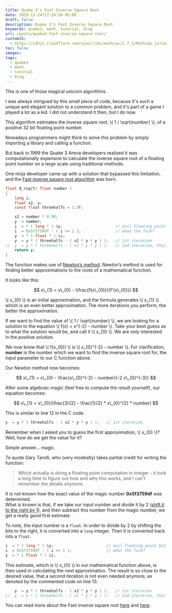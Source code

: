 ```yaml
---
title: Quake 3's Fast Inverse Square Root
date: 2019-11-24T17:24:58-05:00
draft: false
description: Quake 3's Fast Inverse Square Root
keywords: quake3, math, tutorial, blog
url: /posts/quake3-fast-inverse-square-root/
customJS:
  - https://cdnjs.cloudflare.com/ajax/libs/mathjax/2.7.1/MathJax.js?config=TeX-AMS-MML_HTMLorMML
toc: false
images:
tags:
  - quake3
  - math
  - tutorial
  - blog
---
```


This is one of those magical unicorn algorithms.

I was always intrigued by this small piece of code, because it's such a unique and elegant solution to a common problem, and it's part of a game I played a lot as a kid. I did not understand it then, but I do now.

This algorithm estimates the inverse square root, \\( 1 / \sqrt{number} \\), of a positive 32 bit floating point number.

Nowadays programmers might think to solve this problem by simply importing a library and calling a function.

But back in 1999 the Quake 3 Arena developers realized it was computationally expensive to calculate the inverse square root of a floating point number on a large scale using traditional methods.

One ninja developer came up with a solution that bypassed this limitation, and the [Fast inverse square root algorithm](https://en.wikipedia.org/wiki/Fast_inverse_square_root) was born.

```c
float Q_rsqrt( float number )
{
    long i;
    float x2, y;
    const float threehalfs = 1.5F;

    x2 = number * 0.5F;
    y  = number;
    i  = * ( long * ) &y;                       // evil floating point bit level hacking
    i  = 0x5f3759df - ( i >> 1 );               // what the fuck? 
    y  = * ( float * ) &i;
    y  = y * ( threehalfs - ( x2 * y * y ) );   // 1st iteration
//  y  = y * ( threehalfs - ( x2 * y * y ) );   // 2nd iteration, this can be removed
    return y;
}
```

The function makes use of [Newton’s method](https://en.wikipedia.org/wiki/Newton%27s_method). Newton’s method is used for finding better approximations to the roots of a mathematical function.

It looks like this:

$$ x\_{1} = x\_{0} - \\frac{f(x\_{0})}{f'(x\_{0})} $$

\\( x\_{0} \\) is an initial approximation, and the formula generates \\( x\_{1} \\) which is an even better approximation. The more iterations you perform, the better the approximation.

If we want to find the value of \\( 1 / \sqrt{number} \\), we are looking for a solution to the equation \\( f(x) = x^{-2} - number \\). Take your best guess as to what the solution would be, and call it \\( x\_{0} \\). We are only interested in the positive solution.

We now know that \\( f(x\_{0}) \\) is \\( x\_{0}^{-2} - number \\). For clarification, **number** is the number which we want to find the inverse square root for, the input parameter to our C function above.

Our Newton method now becomes:

$$ x\_{1} = x\_{0} - \frac{x\_{0}^{-2} - number}{-2 x\_{0}^{-3}} $$

After some algebraic magic (feel free to compute the result yourself), our equation becomes:

$$ x\_{1} = x\_{0}(\frac{3}{2} - \frac{1}{2} * x\_{0}^{2} * number) $$

This is similar to line 12 in the C code.

```c
y  = y * ( threehalfs - ( x2 * y * y ) );   // 1st iteration
```

Remember when I asked you to guess the first approximation, \\( x_{0} \\)? Well, how do we get the value for it?

Simple answer… magic.

To quote Gary Tarolli, who (very modestly) takes partial credit for writing the function:

> Which actually is doing a floating point computation in integer - it took a long time to figure out how and why this works, and I can't remember the details anymore.

It is not known how the exact value of the magic number **0x5f3759df** was determined.  
What is known is that, if we take our input number and divide it by 2 ([shift it to the right by 1](https://en.wikipedia.org/wiki/Bitwise_operations_in_C#Right_shift_%3E%3E)), and then subtract this number from the magic number, we get a really good first estimate.

To note, the input number is a `float`. In order to divide by 2 by shifting the bits to the right, it is converted into a `long` integer. Then it is converted back into a `float`.

```c
i  = * ( long * ) &y;                       // evil floating point bit level hacking
i  = 0x5f3759df - ( i >> 1 );               // what the fuck? 
y  = * ( float * ) &i;
```

This estimate, which is \\( x_{0} \\) in our mathematical function above, is then used in calculating the next approximation. The result is so close to the desired value, that a second iteration is not even needed anymore, as denoted by the commented code on line 13.

```c
    y  = y * ( threehalfs - ( x2 * y * y ) );   // 1st iteration
//  y  = y * ( threehalfs - ( x2 * y * y ) );   // 2nd iteration, this can be removed
```

You can read more about the Fast inverse square root [here](https://www.beyond3d.com/content/articles/8) and [here](https://www.beyond3d.com/content/articles/15).
